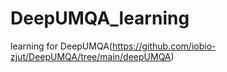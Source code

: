 # DeepUMQA_learning
learning for DeepUMQA(https://github.com/iobio-zjut/DeepUMQA/tree/main/deepUMQA)
